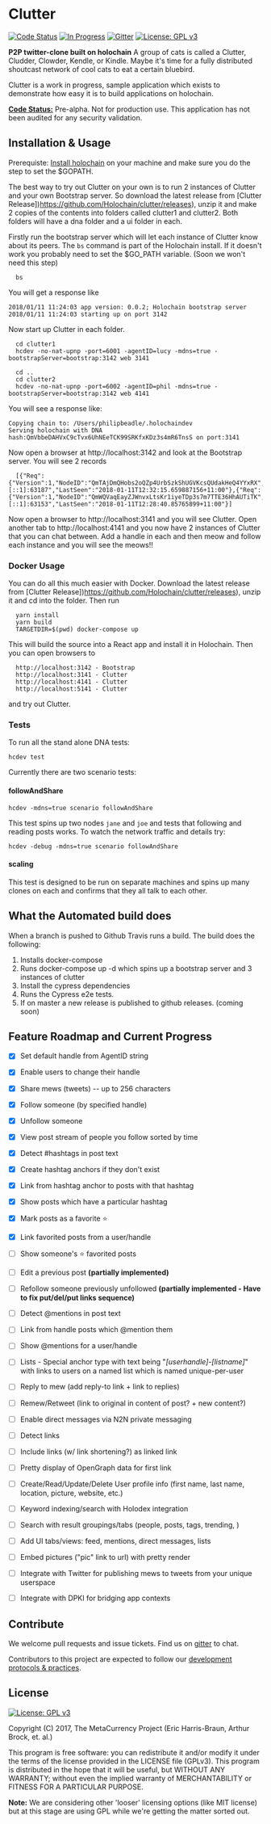 # Clutter

[![Code Status](https://img.shields.io/badge/Code-Pre--Alpha-orange.svg)](https://github.com/Holochain/clutter#feature-roadmap-and-current-progress)
[![In Progress](https://img.shields.io/waffle/label/Holochain/clutter/in%20progress.svg)](http://waffle.io/Holochain/clutter)
[![Gitter](https://badges.gitter.im/metacurrency/holochain.svg)](https://gitter.im/metacurrency/holochain?utm_source=badge&utm_medium=badge&utm_campaign=pr-badge&utm_content=body_badge)
[![License: GPL v3](https://img.shields.io/badge/License-GPL%20v3-blue.svg)](http://www.gnu.org/licenses/gpl-3.0)

**P2P twitter-clone built on holochain**
A group of cats is called a Clutter, Cludder, Clowder, Kendle, or Kindle. Maybe it's time for a fully distributed shoutcast network of cool cats to eat a certain bluebird.

Clutter is a work in progress, sample application which exists to demonstrate how easy it is to build applications on holochain.


**[Code Status:](https://github.com/metacurrency/holochain/milestones?direction=asc&sort=completeness&state=all)** Pre-alpha. Not for production use. This application has not been audited for any security validation.

## Installation & Usage

Prerequiste: [Install holochain](https://github.com/metacurrency/holochain/#installation) on your machine and make sure you do the step to set the $GOPATH.

The best way to try out Clutter on your own is to run 2 instances of Clutter and your own Bootstrap server.  So download the latest release from [Clutter Release])https://github.com/Holochain/clutter/releases), unzip it and make 2 copies of the contents into folders called clutter1 and clutter2.  Both folders will have a dna folder and a ui folder in each.

Firstly run the bootstrap server which will let each instance of Clutter know about its peers.  The ```bs```  command is part of the Holochain install.  If it doesn't work you probably need to set the $GO_PATH variable. (Soon we won't need this step)
```
  bs
```
You will get a response like
```
2018/01/11 11:24:03 app version: 0.0.2; Holochain bootstrap server
2018/01/11 11:24:03 starting up on port 3142
```

Now start up Clutter in each folder.
```
  cd clutter1
  hcdev -no-nat-upnp -port=6001 -agentID=lucy -mdns=true -bootstrapServer=bootstrap:3142 web 3141

  cd ..
  cd clutter2
  hcdev -no-nat-upnp -port=6002 -agentID=phil -mdns=true -bootstrapServer=bootstrap:3142 web 4141
```
You will see a response like:
```
Copying chain to: /Users/philipbeadle/.holochaindev
Serving holochain with DNA hash:QmVbbeDAHVxC9cTvx6UhNEeTCK99SRKfxKDz3s4mR6TnsS on port:3141
```
Now open a browser at http://localhost:3142 and look at the Bootstrap server.  You will see 2 records
```
  [{"Req":{"Version":1,"NodeID":"QmTAjDmQHobs2oQZp4UrbSzkShUGVKcsQUdakHeQ4YYxRX","NodeAddr":"/ip4/0.0.0.0/tcp/6003"},"Remote":"[::1]:63187","LastSeen":"2018-01-11T12:32:15.659887156+11:00"},{"Req":{"Version":1,"NodeID":"QmWQVaqEayZJWnvxLtsKr1iyeTDp3s7m7TTE36HhAUTiTK","NodeAddr":"/ip4/0.0.0.0/tcp/6002"},"Remote":"[::1]:63153","LastSeen":"2018-01-11T12:28:40.85765899+11:00"}]
```
Now open a browser to http://localhost:3141 and you will see Clutter.  Open another tab to http://localhost:4141 and you now have 2 instances of Clutter that you can chat between.  Add a handle in each and then meow and follow each instance and you will see the meows!!

### Docker Usage
You can do all this much easier with Docker. Download the latest release from [Clutter Release])https://github.com/Holochain/clutter/releases), unzip it and cd into the folder. Then run
```
  yarn install
  yarn build
  TARGETDIR=$(pwd) docker-compose up
```
This will build the source into a React app and install it in Holochain. Then you can open browsers to
```
  http://localhost:3142 - Bootstrap
  http://localhost:3141 - Clutter
  http://localhost:4141 - Clutter
  http://localhost:5141 - Clutter
```
and try out Clutter.

### Tests
To run all the stand alone DNA tests:

``` shell
hcdev test
```

Currently there are two scenario tests:

#### followAndShare
``` shell
hcdev -mdns=true scenario followAndShare
```
This test spins up two nodes `jane` and `joe` and tests that following and reading posts works. To watch the network traffic and details try:

``` shell
hcdev -debug -mdns=true scenario followAndShare
```
#### scaling

This test is designed to be run on separate machines and spins up many clones on each and confirms that they all talk to each other.

## What the Automated build does

When a branch is pushed to Github Travis runs a build.  The build does the following:
1. Installs docker-compose
2. Runs docker-compose up -d which spins up a bootstrap server and 3 instances of clutter
3. Install the cypress dependencies
4. Runs the Cypress e2e tests.
5. If on master a new release is published to github releases. (coming soon)

## Feature Roadmap and Current Progress
 - [x] Set default handle from AgentID string
 - [x] Enable users to change their handle
 - [x] Share mews (tweets) -- up to 256 characters
 - [x] Follow someone (by specified handle)
 - [x] Unfollow someone
 - [x] View post stream of people you follow sorted by time
 - [x] Detect #hashtags in post text
 - [x] Create hashtag anchors if they don't exist
 - [x] Link from hashtag anchor to posts with that hashtag
 - [x] Show posts which have a particular hashtag
 - [x] Mark posts as a favorite :star:
 - [x] Link favorited posts from a user/handle
 - [ ] Show someone's :star: favorited posts
 - [ ] Edit a previous post **(partially implemented)**
 - [ ] Refollow someone previously unfollowed **(partially implemented - Have to fix put/del/put links sequence)**
 - [ ] Detect @mentions in post text
 - [ ] Link from handle posts which @mention them
 - [ ] Show @mentions for a user/handle
 - [ ] Lists - Special anchor type with text being "*[userhandle]-[listname]*" with links to users on a named list which is named unique-per-user
 - [ ] Reply to mew (add reply-to link + link to replies)
 - [ ] Remew/Retweet (link to original in content of post? + new content?)
 - [ ] Enable direct messages via N2N private messaging
 - [ ] Detect links
 - [ ] Include links (w/ link shortening?) as linked link
 - [ ] Pretty display of OpenGraph data for first link
 - [ ] Create/Read/Update/Delete User profile info (first name, last name, location, picture, website, etc.)
 - [ ] Keyword indexing/search with Holodex integration
 - [ ] Search with result groupings/tabs (people, posts, tags, trending, )
 - [ ] Add UI tabs/views: feed, mentions, direct messages, lists
 - [ ] Embed pictures ("pic" link to url) with pretty render
 - [ ] Integrate with Twitter for publishing mews to tweets from your unique userspace
 - [ ] Integrate with DPKI for bridging app contexts


## Contribute
We welcome pull requests and issue tickets.  Find us on [gitter](https://gitter.im/metacurrency/holochain) to chat.

Contributors to this project are expected to follow our [development protocols & practices](https://github.com/metacurrency/holochain/wiki/Development-Protocols).

## License
[![License: GPL v3](https://img.shields.io/badge/License-GPL%20v3-blue.svg)](http://www.gnu.org/licenses/gpl-3.0)

Copyright (C) 2017, The MetaCurrency Project (Eric Harris-Braun, Arthur Brock, et. al.)

This program is free software: you can redistribute it and/or modify it under the terms of the license provided in the LICENSE file (GPLv3).  This program is distributed in the hope that it will be useful, but WITHOUT ANY WARRANTY; without even the implied warranty of MERCHANTABILITY or FITNESS FOR A PARTICULAR PURPOSE.

**Note:** We are considering other 'looser' licensing options (like MIT license) but at this stage are using GPL while we're getting the matter sorted out.
